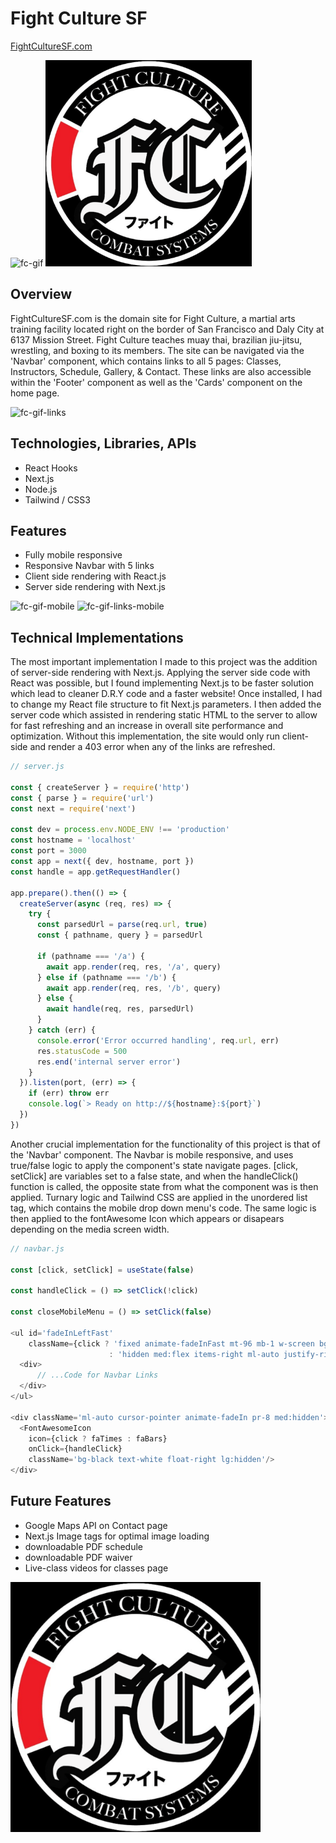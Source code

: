 # Fight Culture SF

[FightCultureSF.com](https://fightculturesf.com)

![fc-gif](https://user-images.githubusercontent.com/89363938/192906932-84af743e-26ce-4ae0-990f-5784387e9c5a.gif)
<img src="public/images/FightCultureBlackLogo.png" height='330' width='330'></img>


## Overview

FightCultureSF.com is the domain site for Fight Culture, a martial arts training facility located right on the border of San Francisco and Daly City at 6137 Mission Street. Fight Culture teaches muay thai, brazilian jiu-jitsu, wrestling, and boxing to its members. The site can be navigated via the 'Navbar' component, which contains links to all 5 pages: Classes, Instructors, Schedule, Gallery, & Contact. These links are also accessible within the 'Footer' component as well as the 'Cards' component on the home page.

![fc-gif-links](https://user-images.githubusercontent.com/89363938/192906941-30a2fe61-e657-4dbc-ad7b-e266ed63e1f7.gif)

## Technologies, Libraries, APIs

- React Hooks
- Next.js
- Node.js
- Tailwind / CSS3

## Features

- Fully mobile responsive 
- Responsive Navbar with 5 links 
- Client side rendering with React.js
- Server side rendering with Next.js

![fc-gif-mobile](https://user-images.githubusercontent.com/89363938/192908129-c43ca8a7-055d-4313-8c72-940bf0e71eb7.gif)
![fc-gif-links-mobile](https://user-images.githubusercontent.com/89363938/192907702-accdec74-9d4a-4a78-aa9d-b9a9d0a1dfa6.gif)

## Technical Implementations

The most important implementation I made to this project was the addition of server-side rendering with Next.js. Applying the server side code with React was possible, but I found implementing Next.js to be faster solution which lead to cleaner D.R.Y code and a faster website! Once installed, I had to change my React file structure to fit Next.js parameters. I then added the server code which assisted in rendering static HTML to the server to allow for fast refreshing and an increase in overall site performance and optimization. Without this implementation, the site would only run client-side and render a 403 error when any of the links are refreshed.

```javascript
// server.js

const { createServer } = require('http')
const { parse } = require('url')
const next = require('next')

const dev = process.env.NODE_ENV !== 'production'
const hostname = 'localhost'
const port = 3000
const app = next({ dev, hostname, port })
const handle = app.getRequestHandler()

app.prepare().then(() => {
  createServer(async (req, res) => {
    try {
      const parsedUrl = parse(req.url, true)
      const { pathname, query } = parsedUrl

      if (pathname === '/a') {
        await app.render(req, res, '/a', query)
      } else if (pathname === '/b') {
        await app.render(req, res, '/b', query)
      } else {
        await handle(req, res, parsedUrl)
      }
    } catch (err) {
      console.error('Error occurred handling', req.url, err)
      res.statusCode = 500
      res.end('internal server error')
    }
  }).listen(port, (err) => {
    if (err) throw err
    console.log(`> Ready on http://${hostname}:${port}`)
  })
})
```

Another crucial implementation for the functionality of this project is that of the 'Navbar' component. The Navbar is mobile responsive, and uses true/false logic to apply the component's state navigate pages. [click, setClick] are variables set to a false state, and when the handleClick() function is called, the opposite state from what the component was is then applied. Turnary logic and Tailwind CSS are applied in the unordered list tag, which contains the mobile drop down menu's code. The same logic is then applied to the fontAwesome Icon which appears or disapears depending on the media screen width.


```javascript
// navbar.js
    
const [click, setClick] = useState(false)

const handleClick = () => setClick(!click)

const closeMobileMenu = () => setClick(false)

<ul id='fadeInLeftFast'
    className={click ? 'fixed animate-fadeInFast mt-96 mb-1 w-screen bg-[#242222]' 
                      : 'hidden med:flex items-right ml-auto justify-right pr-4'}>
  <div>
      // ...Code for Navbar Links
  </div>
</ul>

<div className='ml-auto cursor-pointer animate-fadeIn pr-8 med:hidden'>
  <FontAwesomeIcon 
    icon={click ? faTimes : faBars} 
    onClick={handleClick} 
    className='bg-black text-white float-right lg:hidden'/>
</div>  

```

## Future Features

- Google Maps API on Contact page
- Next.js Image tags for optimal image loading
- downloadable PDF schedule 
- downloadable PDF waiver
- Live-class videos for classes page

<img src="public/images/FightCultureBlackLogo.png" height='400' width='400'></img>